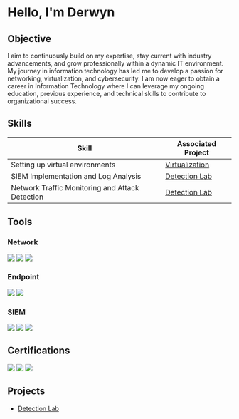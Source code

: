 # Hello, I'm Derwyn

## Objective

I aim to continuously build on my expertise, stay current with industry advancements, and grow professionally within a dynamic IT environment. My journey in information technology has led me to develop a passion for networking, virtualization, and cybersecurity. I am now eager to obtain a career in Information Technology where I can leverage my ongoing education, previous experience, and technical skills to contribute to organizational success.

## Skills

| Skill                                         | Associated Project         |
|-----------------------------------------------|----------------------------|
| Setting up virtual environments               | <a href="https://github.com/Derrvllo/Virtualization/tree/main">Virtualization</a>|
| SIEM Implementation and Log Analysis          | <a href="https://github.com/Derrvllo/Detection-Lab/tree/main">Detection Lab</a>|
| Network Traffic Monitoring and Attack Detection | <a href="https://google.com">Detection Lab</a>|

## Tools

### Network
<div>
    <img src="https://img.shields.io/badge/-Wireshark-1679A7?&style=for-the-badge&logo=Wireshark&logoColor=white" />
    <img src="https://img.shields.io/badge/-Suricata-EF3B2D?&style=for-the-badge&logo=Suricata&logoColor=white" />
    <img src="https://img.shields.io/badge/-Zeek-777BB4?&style=for-the-badge&logo=Zeek&logoColor=white" />
</div>

### Endpoint
<div>
    <img src="https://img.shields.io/badge/-Microsoft_Defender_for_Endpoint-00A4EF?&style=for-the-badge&logo=Microsoft&logoColor=white" />
    <img src="https://img.shields.io/badge/-Velociraptor-4B275F?&style=for-the-badge&logo=Velociraptor&logoColor=white" />
</div>

### SIEM
<div>
    <img src="https://img.shields.io/badge/-Microsoft_Sentinel-0078D4?&style=for-the-badge&logo=Microsoft&logoColor=white" />
    <img src="https://img.shields.io/badge/-Splunk-000000?&style=for-the-badge&logo=Splunk&logoColor=white" />
    <img src="https://img.shields.io/badge/-Elastic-005571?&style=for-the-badge&logo=Elastic&logoColor=white" />
</div>

## Certifications

<div>
<img src="https://img.shields.io/badge/-Network%2B-007ACC?&style=for-the-badge&logo=CompTIA&logoColor=white" />
<img src="https://img.shields.io/badge/-A%2B-4D4D4D?&style=for-the-badge&logo=CompTIA&logoColor=white" />
<img src="https://img.shields.io/badge/-Security%2B-EE0000?&style=for-the-badge&logo=CompTIA&logoColor=white" />


</div>

## Projects
- <a href="https://github.com/Derrvllo/Detection-Lab/tree/main">Detection Lab</a>
